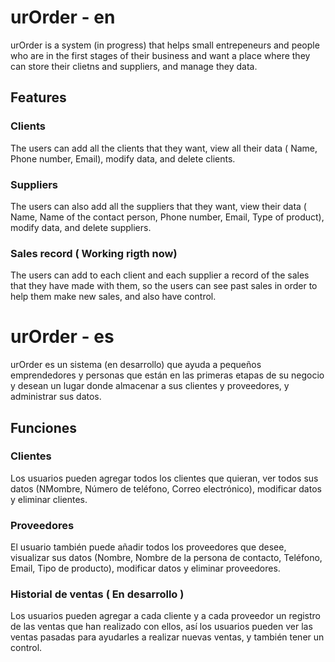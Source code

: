 # urOrder - en
urOrder is a system (in progress) that helps small entrepeneurs and people who are in the first stages of their business and want a place where they can store their clietns and suppliers, and manage they data.
## Features
### Clients 
The users can add all the clients that they want, view all their data ( Name, Phone number, Email), modify data, and delete clients.
### Suppliers
The users can also add all the suppliers that they want, view their data ( Name, Name of the contact person, Phone number, Email, Type of product), modify data, and delete suppliers.
### Sales record ( Working rigth now)
The users can add to each client and each supplier a record of the sales that they have made with them, so the users can see past sales in order to help them make new sales, and also have control.
# urOrder - es 
urOrder es un sistema (en desarrollo) que ayuda a pequeños emprendedores y personas que están en las primeras etapas de su negocio y desean un lugar donde almacenar a sus clientes y proveedores, y administrar sus datos.
## Funciones
### Clientes 
Los usuarios pueden agregar todos los clientes que quieran, ver todos sus datos (NMombre, Número de teléfono, Correo electrónico), modificar datos y eliminar clientes.
### Proveedores
El usuario también puede añadir todos los proveedores que desee, visualizar sus datos (Nombre, Nombre de la persona de contacto, Teléfono, Email, Tipo de producto), modificar datos y eliminar proveedores.
### Historial de ventas ( En desarrollo )
Los usuarios pueden agregar a cada cliente y a cada proveedor un registro de las ventas que han realizado con ellos, así los usuarios pueden ver las ventas pasadas para ayudarles a realizar nuevas ventas, y también tener un control.
